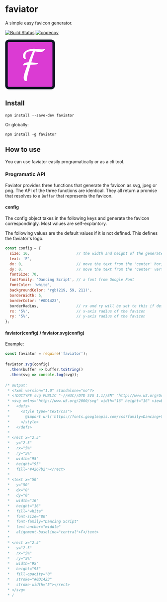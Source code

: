 # faviator
A simple easy favicon generator.

[![Build Status](https://travis-ci.org/ycmjason/faviator.svg?branch=master)](https://travis-ci.org/ycmjason/faviator)
[![codecov](https://codecov.io/gh/ycmjason/faviator/branch/master/graph/badge.svg)](https://codecov.io/gh/ycmjason/faviator)

![Logo](favicon.png)

## Install

```
npm install --save-dev faviator
```

Or globally:
```
npm install -g faviator
```

## How to use

You can use faviator easily programatically or as a cli tool. 

### Programatic API

Faviator provides three functions that generate the favicon as svg, jpeg or png. The API of the three functions are identical. They all return a promise that resolves to a `Buffer` that represents the favicon.

#### config
The config object takes in the following keys and generate the favicon correspondingly. Most values are self-explantory.

The following values are the default values if it is not defined. This defines the faviator's logo.
```javascript
const config = {
  size: 16,                     // the width and height of the generated image (in px) 
  text: 'F',
  dx: 0,                        // move the text from the 'center' horizontally
  dy: 0,                        // move the text from the 'center' vertically
  fontSize: 70,
  fontFamily: 'Dancing Script', // a font from Google Font
  fontColor: 'white',
  backgroundColor: 'rgb(219, 59, 211)',
  borderWidth: 5,
  borderColor: '#0D1423',
  borderRadius,                 // rx and ry will be set to this if defined
  rx: '5%',                     // x-axis radius of the favicon
  ry: '5%',                     // y-axis radius of the favicon
};
```

#### faviator(config) / faviator.svg(config)

Example:
```javascript
const faviator = require('faviator');

faviator.svg(config)
  .then(buffer => buffer.toString()
  .then(svg => console.log(svg));

/* output:
 * <?xml version="1.0" standalone="no"?>
 * <!DOCTYPE svg PUBLIC "-//W3C//DTD SVG 1.1//EN" "http://www.w3.org/Graphics/SVG/1.1/DTD/svg11.dtd">
 * <svg xmlns="http://www.w3.org/2000/svg" width="16" height="16" viewBox="0 0 100 100">
 *   <defs>
 *     <style type="text/css">
 *       @import url('https://fonts.googleapis.com/css?family=Dancing+Script');
 *     </style>
 *   </defs>
 * 
 * <rect x="2.5"
 *   y="2.5"
 *   rx="5%"
 *   ry="5%"
 *   width="95"
 *   height="95"
 *   fill="#4267b2"></rect>
 * 
 * <text x="50"
 *   y="50"
 *   dx="0"
 *   dy="0"
 *   width="16"
 *   height="16"
 *   fill="white"
 *   font-size="80"
 *   font-family="Dancing Script"
 *   text-anchor="middle"
 *   alignment-baseline="central">F</text>
 * 
 * <rect x="2.5"
 *   y="2.5"
 *   rx="5%"
 *   ry="5%"
 *   width="95"
 *   height="95"
 *   fill-opacity="0"
 *   stroke="#0D1423"
 *   stroke-width="5"></rect>
 * </svg>
 * / 
```

